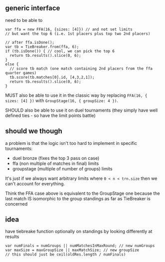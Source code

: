 ## generic interface

need to be able to


```
var ffa = new FFA(16, {sizes: [4]}) // and not set limits
// but want the top 6 (i.e. 1st placers plus top two 2nd placers)

// after ffa.isDone();
var tb = TieBreaker.from(ffa, 6);
if (tb.isDone()) { // cool, we can pick the top 6
  return tb.results().slice(0, 6);
}
else {
  // score tb match (one match containing 2nd placers from the ffa quarter games)
  tb.score(tb.matches[0].id, [4,3,2,1]);
  return tb.results().slice(0, 6);
}
```

MUST also be able to use it in the classic way by replacing `FFA(16, { sizes: [4] })` with `GroupStage(16, { groupSize: 4 })`.

SHOULD also be able to use it on duel tournaments (they simply have well defined ties - so have the limit points battle)

## should we though
a problem is that the logic isn't too hard to implement in specific tournaments:

- duel bronze (fixes the top 3 pass on case)
- ffa (non multiple of matches in final) limits
- groupstage (multiple of number of groups) limits

It's just if we always want arbitrary limits where `0 < n < trn.size` then we can't account for everything.

Think the FFA case above is equivalent to the GroupStage one because the last match IS isomorphic to the group standings as far as TieBreaker is concerned

## idea
have tiebreake function optionally on standings by looking differently at results

```
var numFinals = numGroups || numMatchesInMaxRound; // new numGroups
var maxSize = maxGroupSize || maxMatchSize; // new groupSize
// this should just be ceil(oldRes.length / numFinals)

```

